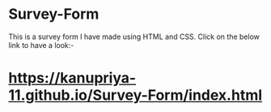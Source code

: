 # Survey-Form
This is a survey form I have made using HTML and CSS.
Click on the below link to have a look:-

# https://kanupriya-11.github.io/Survey-Form/index.html
